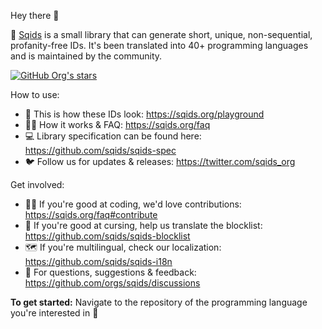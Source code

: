 Hey there 👋

🦑 [Sqids](https://sqids.org/) is a small library that can generate short, unique, non-sequential, profanity-free IDs. It's been translated into 40+ programming languages and is maintained by the community.

[![GitHub Org's stars](https://img.shields.io/github/stars/sqids)](https://sqids.org/)

How to use:
- 🛝 This is how these IDs look: <https://sqids.org/playground>
- 🙋‍♂️ How it works & FAQ: <https://sqids.org/faq>
- 💻 Library specification can be found here: <https://github.com/sqids/sqids-spec>
- 🐦 Follow us for updates & releases: <https://twitter.com/sqids_org>

Get involved:
- 👩‍💻 If you're good at coding, we'd love contributions: <https://sqids.org/faq#contribute>
- 🫣 If you're good at cursing, help us translate the blocklist: <https://github.com/sqids/sqids-blocklist>
- 🗺️ If you're multilingual, check our localization: <https://github.com/sqids/sqids-i18n>
- 💬 For questions, suggestions & feedback: <https://github.com/orgs/sqids/discussions>

**To get started:** Navigate to the repository of the programming language you're interested in 🔽
